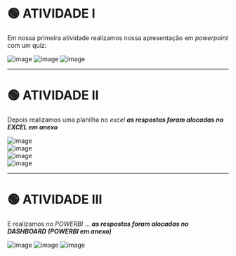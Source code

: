 # 	:green_circle: ATIVIDADE I 
Em nossa primeira atividade realizamos nossa apresentação em _powerpoint_ com um quiz:

![image](https://github.com/user-attachments/assets/7142cc3e-1efd-4c7c-b6d4-5153dd6539af)
![image](https://github.com/user-attachments/assets/30d6141a-7891-4b3e-a8b4-814a777f0548)
![image](https://github.com/user-attachments/assets/02730648-d3c9-442d-bb96-674ddfb4bc8e)
_________________________________________

# 	:green_circle: ATIVIDADE II 
Depois realizamos uma planilha no _excel_
***as respostas foram alocadas no _EXCEL_ em anexo***


![image](https://github.com/user-attachments/assets/94498a83-a6a8-4318-93ab-688db392b516)\
![image](https://github.com/user-attachments/assets/e2a73bd9-c303-4796-9ba3-ec9cadb03b7e)\
![image](https://github.com/user-attachments/assets/c998aa7f-34ac-4a4e-af47-b8f2c293f828)\
![image](https://github.com/user-attachments/assets/c7e2b1ae-f3a2-4369-aeaf-3d9e3e427379)
_________________________________________

# 	:green_circle: ATIVIDADE III
E realizamos no _POWERBI_ ...
***as respostas foram alocadas no _DASHBOARD_ (POWERBI em anexo)***

![image](https://github.com/user-attachments/assets/e6472a2c-6487-45db-bd6a-a32c9f9de884)
![image](https://github.com/user-attachments/assets/5474d918-8f05-4aaa-a82e-8874dac59d05)
![image](https://github.com/user-attachments/assets/363f4c19-1e56-431b-a988-603ab9b8f905)

